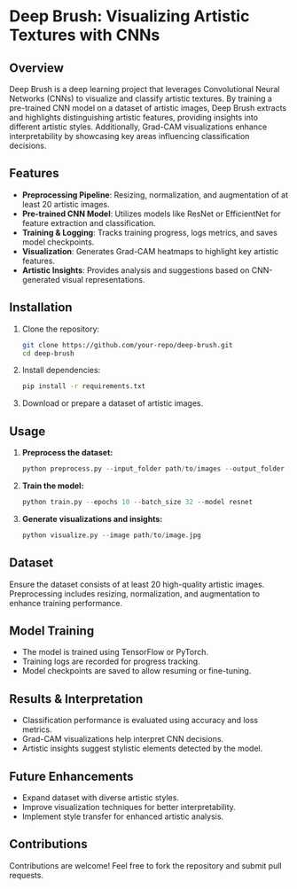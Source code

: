 # Deep Brush: Visualizing Artistic Textures with CNNs

## Overview
Deep Brush is a deep learning project that leverages Convolutional Neural Networks (CNNs) to visualize and classify artistic textures. By training a pre-trained CNN model on a dataset of artistic images, Deep Brush extracts and highlights distinguishing artistic features, providing insights into different artistic styles. Additionally, Grad-CAM visualizations enhance interpretability by showcasing key areas influencing classification decisions.

## Features
- **Preprocessing Pipeline**: Resizing, normalization, and augmentation of at least 20 artistic images.
- **Pre-trained CNN Model**: Utilizes models like ResNet or EfficientNet for feature extraction and classification.
- **Training & Logging**: Tracks training progress, logs metrics, and saves model checkpoints.
- **Visualization**: Generates Grad-CAM heatmaps to highlight key artistic features.
- **Artistic Insights**: Provides analysis and suggestions based on CNN-generated visual representations.

## Installation
1. Clone the repository:
   ```bash
   git clone https://github.com/your-repo/deep-brush.git
   cd deep-brush
   ```
2. Install dependencies:
   ```bash
   pip install -r requirements.txt
   ```
3. Download or prepare a dataset of artistic images.

## Usage
1. **Preprocess the dataset:**
   ```python
   python preprocess.py --input_folder path/to/images --output_folder processed_data
   ```
2. **Train the model:**
   ```python
   python train.py --epochs 10 --batch_size 32 --model resnet
   ```
3. **Generate visualizations and insights:**
   ```python
   python visualize.py --image path/to/image.jpg
   ```

## Dataset
Ensure the dataset consists of at least 20 high-quality artistic images. Preprocessing includes resizing, normalization, and augmentation to enhance training performance.

## Model Training
- The model is trained using TensorFlow or PyTorch.
- Training logs are recorded for progress tracking.
- Model checkpoints are saved to allow resuming or fine-tuning.

## Results & Interpretation
- Classification performance is evaluated using accuracy and loss metrics.
- Grad-CAM visualizations help interpret CNN decisions.
- Artistic insights suggest stylistic elements detected by the model.

## Future Enhancements
- Expand dataset with diverse artistic styles.
- Improve visualization techniques for better interpretability.
- Implement style transfer for enhanced artistic analysis.

## Contributions
Contributions are welcome! Feel free to fork the repository and submit pull requests.



